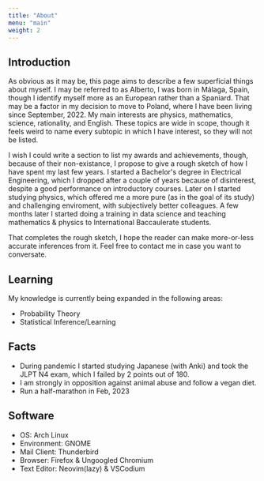 ```yaml
---
title: "About"
menu: "main"
weight: 2
---
```


## Introduction

As obvious as it may be, this page aims to describe a few superficial things about myself. I may be referred to as Alberto, I was born in Málaga, Spain, though I identify myself more as an European rather than a Spaniard. That may be a factor in my decision to move to Poland, where I have been living since September, 2022. My main interests are physics, mathematics, science, rationality, and English. These topics are wide in scope, though it feels weird to name every subtopic in which I have interest, so they will not be listed.

I wish I could write a section to list my awards and achievements, though, because of their non-existance, I propose to give a rough sketch of how I have spent my last few years. I started a Bachelor's degree in Electrical Engineering, which I dropped after a couple of years because of disinterest, despite a good performance on introductory courses. Later on I started studying physics, which offered me a more pure (as in the goal of its study) and challenging enviroment, with subjectively better colleagues. A few months later I started doing a training in data science and teaching mathematics & physics to International Baccaulerate students.

That completes the rough sketch, I hope the reader can make more-or-less accurate inferences from it. Feel free to contact me in case you want to conversate.

## Learning

My knowledge is currently being expanded in the following areas:

- Probability Theory
- Statistical Inference/Learning

## Facts

- During pandemic I started studying Japanese (with Anki) and took the JLPT N4 exam, which I failed by 2 points out of 180.
- I am strongly in opposition against animal abuse and follow a vegan diet.
- Run a half-marathon in Feb, 2023

## Software

- OS: Arch Linux
- Environment: GNOME
- Mail Client: Thunderbird
- Browser: Firefox & Ungoogled Chromium
- Text Editor: Neovim(lazy) & VSCodium
